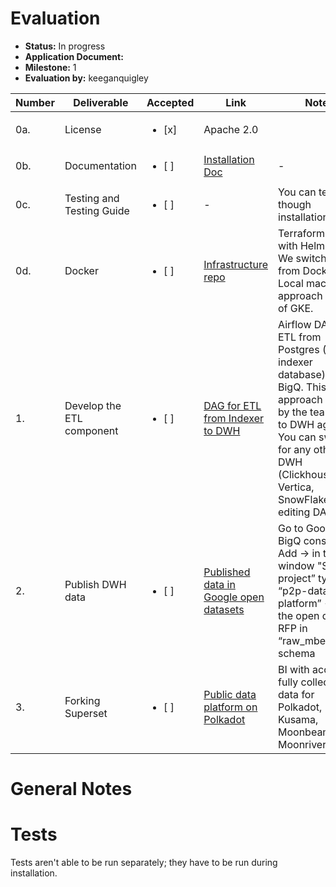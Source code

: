 # Evaluation

- **Status:** In progress
- **Application Document:** 
- **Milestone:** 1
- **Evaluation by:** keeganquigley

| Number | Deliverable | Accepted | Link | Notes |
| ------------- | ------------- | ------------- | ------------- | ------------- |
| 0a. | License | <ul><li>[x] </li></ul> | Apache 2.0 |
| 0b. | Documentation | <ul><li>[ ] </li></ul> | [Installation Doc](https://github.com/p2p-org/polkadot-grant#installation) | - |
| 0c. | Testing and Testing Guide | <ul><li>[ ] </li></ul> | - | You can test though installation. |
| 0d. | Docker | <ul><li>[ ] </li></ul> | [Infrastructure repo](https://github.com/p2p-org/polkadot-grant)| Terraform repo with Helm charts. We switched from Docker on Local machine approach in favor of GKE. |
| 1. | Develop the ETL component | <ul><li>[ ] </li></ul> |[DAG for ETL from Indexer to DWH](https://github.com/p2p-org/polkadot-grant-dags)| Airflow DAGs for ETL from Postgres (Mbelt, indexer database) to BigQ. This approach chosen by the team due to DWH agnostic. You can switch for any other DWH (Clickhouse, Vertica, SnowFlake) by editing DAG.| 
| 2. | Publish DWH data | <ul><li>[ ] </li></ul> |[Published data in Google open datasets](https://console.cloud.google.com/)| Go to Google BigQ console → Add → in the window "Star a project” type “p2p-data-platform” → see the open data for RFP in “raw_mbelt_data” schema| 
| 3. | Forking Superset | <ul><li>[ ] </li></ul> |[Public data platform on Polkadot](https://polkadot-rfp-superset.tool.p2p.org/superset/welcome/)| BI with access to fully collected data for Polkadot, Kusama, Moonbeam, Moonriver.|

# General Notes

# Tests

Tests aren't able to be run separately; they have to be run during installation.
